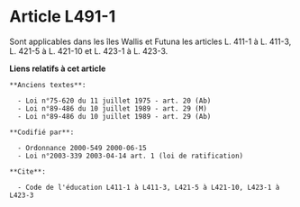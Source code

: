 # Article L491-1

Sont applicables dans les îles Wallis et Futuna les articles L. 411-1 à L. 411-3, L. 421-5 à L. 421-10 et L. 423-1 à L.
423-3.

**Liens relatifs à cet article**

	**Anciens textes**:

	  - Loi n°75-620 du 11 juillet 1975 - art. 20 (Ab)
	  - Loi n°89-486 du 10 juillet 1989 - art. 29 (M)
	  - Loi n°89-486 du 10 juillet 1989 - art. 29 (Ab)

	**Codifié par**:

	  - Ordonnance 2000-549 2000-06-15
	  - Loi n°2003-339 2003-04-14 art. 1 (loi de ratification)

	**Cite**:

	  - Code de l'éducation L411-1 à L411-3, L421-5 à L421-10, L423-1 à L423-3

